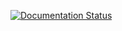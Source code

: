 [![Documentation Status](https://readthedocs.org/projects/django-coding-rules/badge/?version=latest)](https://django-coding-rules.readthedocs.io/en/latest/?badge=latest)
